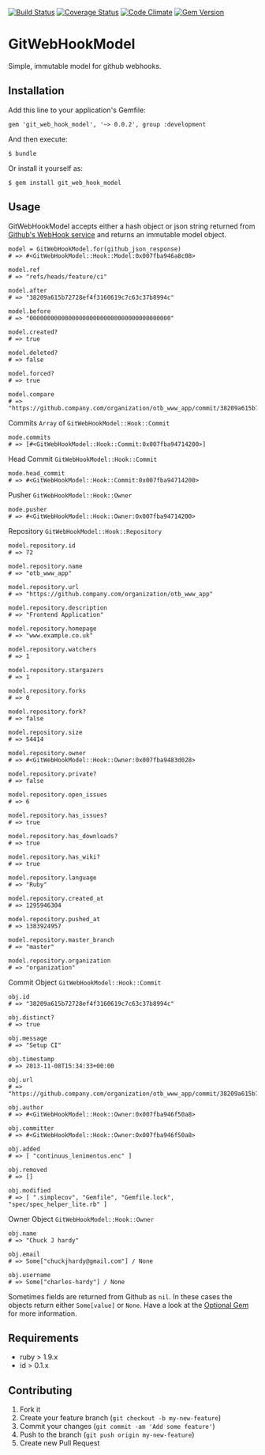 [![Build Status](https://travis-ci.org/ChuckJHardy/GitWebHookModel.png?branch=master)](https://travis-ci.org/ChuckJHardy/GitWebHookModel) [![Coverage Status](https://coveralls.io/repos/ChuckJHardy/GitWebHookModel/badge.png)](https://coveralls.io/r/ChuckJHardy/GitWebHookModel) [![Code Climate](https://codeclimate.com/github/ChuckJHardy/GitWebHookModel.png)](https://codeclimate.com/github/ChuckJHardy/GitWebHookModel) [![Gem Version](https://badge.fury.io/rb/git_web_hook_model.png)](http://badge.fury.io/rb/git_web_hook_model)

# GitWebHookModel

Simple, immutable model for github webhooks.

## Installation

Add this line to your application's Gemfile:

    gem 'git_web_hook_model', '~> 0.0.2', group :development

And then execute:

    $ bundle

Or install it yourself as:

    $ gem install git_web_hook_model
    

## Usage

GitWebHookModel accepts either a hash object or json string returned from [Github's WebHook service](https://help.github.com/articles/post-receive-hooks) and returns an immutable model object.

    model = GitWebHookModel.for(github_json_response)
    # => #<GitWebHookModel::Hook::Model:0x007fba946a8c08>

    model.ref
    # => "refs/heads/feature/ci"

    model.after
    # => "38209a615b72728ef4f3160619c7c63c37b8994c"

    model.before
    # => "0000000000000000000000000000000000000000"

    model.created?
    # => true

    model.deleted?
    # => false

    model.forced?
    # => true

    model.compare
    # => "https://github.company.com/organization/otb_www_app/commit/38209a615b72"
    
Commits `Array` of `GitWebHookModel::Hook::Commit`

	mode.commits
	# => [#<GitWebHookModel::Hook::Commit:0x007fba94714200>]
    
Head Commit `GitWebHookModel::Hook::Commit`

	mode.head_commit
	# => #<GitWebHookModel::Hook::Commit:0x007fba94714200>
	
Pusher `GitWebHookModel::Hook::Owner`

	mode.pusher
	# => #<GitWebHookModel::Hook::Owner:0x007fba94714200>
	
Repository `GitWebHookModel::Hook::Repository`
	
    model.repository.id
    # => 72

    model.repository.name
    # => "otb_www_app"

    model.repository.url
    # => "https://github.company.com/organization/otb_www_app"

    model.repository.description
    # => "Frontend Application"

    model.repository.homepage
    # => "www.example.co.uk"

    model.repository.watchers
    # => 1

    model.repository.stargazers
    # => 1

    model.repository.forks
    # => 0

    model.repository.fork?
    # => false

    model.repository.size
    # => 54414

    model.repository.owner
    # => #<GitWebHookModel::Hook::Owner:0x007fba9483d028>

    model.repository.private?
    # => false

    model.repository.open_issues
    # => 6

    model.repository.has_issues?
    # => true

    model.repository.has_downloads?
    # => true

    model.repository.has_wiki?
    # => true

    model.repository.language
    # => "Ruby"

    model.repository.created_at
    # => 1295946304

    model.repository.pushed_at
    # => 1383924957

    model.repository.master_branch
    # => "master"

    model.repository.organization
    # => "organization"
	
Commit Object `GitWebHookModel::Hook::Commit`

    obj.id
    # => "38209a615b72728ef4f3160619c7c63c37b8994c"

    obj.distinct?
    # => true

    obj.message
    # => "Setup CI"

    obj.timestamp 
    # => 2013-11-08T15:34:33+00:00

    obj.url
    # => "https://github.company.com/organization/otb_www_app/commit/38209a615b72728ef4f3160619c7c63c37b8994c"

    obj.author
    # => #<GitWebHookModel::Hook::Owner:0x007fba946f50a8>

    obj.committer
    # => #<GitWebHookModel::Hook::Owner:0x007fba946f50a8>

    obj.added
    # => [ "continuus_lenimentus.enc" ]

    obj.removed
    # => []

    obj.modified
    # => [ ".simplecov", "Gemfile", "Gemfile.lock", "spec/spec_helper_lite.rb" ]

Owner Object `GitWebHookModel::Hook::Owner`

    obj.name
    # => "Chuck J hardy"

    obj.email
    # => Some["chuckjhardy@gmail.com"] / None

    obj.username
    # => Some["charles-hardy"] / None
    
Sometimes fields are returned from Github as `nil`. In these cases the objects return either `Some[value]` or `None`. Have a look at the [Optional Gem](https://github.com/rsslldnphy/optional) for more information.

## Requirements

* ruby > 1.9.x
* id > 0.1.x

## Contributing

1. Fork it
2. Create your feature branch (`git checkout -b my-new-feature`)
3. Commit your changes (`git commit -am 'Add some feature'`)
4. Push to the branch (`git push origin my-new-feature`)
5. Create new Pull Request
